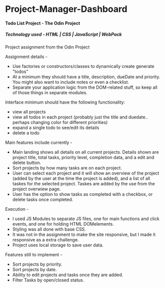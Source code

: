 # Project-Manager-Dashboard

#### Todo List Project - The Odin Project

##### Technology used - HTML | CSS | JavaScript | WebPack

Project assignment from the Odin Project

Assignment details -

-   Use factories or constructors/classes to dynamically create generate "todos"
-   At a minimum they should have a title, description, dueDate and priority. You might also want to include notes or even a checklist.
-   Separate your application logic from the DOM-related stuff, so keep all of those things in separate modules.

Interface minimum should have the following functionality:

-   view all projects
-   view all todos in each project (probably just the title and duedate.. perhaps changing color for different priorities)
-   expand a single todo to see/edit its details
-   delete a todo

Main features include currently -

-   Main landing shows all details on all current projects. Details shown are project title, total tasks, priority level, completion data, and a edit and delete button.
-   Sort projects by how many tasks are on each project.
-   User can select each project and it will show an overview of the project (added by the user at the time the project is added), and a list of all taskes for the selected project. Taskes are added by the use from the project overwiew page.
-   User has the option to show tasks as completed with a checkbox, or delete tasks once completed.

Execution -

-   I used JS Modules to separate JS files, one for main functions and click events, and one for holding HTML DOMelements.
-   Styling was all done with base CSS.
-   It was not in the assignment to make the site responsive, but I made it responsive as a extra challenge.
-   Project uses local storage to save user data.

Features still to implement -

-   Sort projects by priority.
-   Sort projects by date.
-   Ability to edit projects and tasks once they are added.
-   Filter Tasks by open/closed status.
